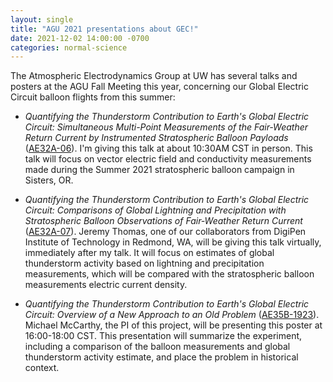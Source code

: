 ```yaml
---
layout: single
title: "AGU 2021 presentations about GEC!"
date: 2021-12-02 14:00:00 -0700
categories: normal-science
---
```


The Atmospheric Electrodynamics Group at UW has several talks and posters at the AGU Fall Meeting this year, concerning our Global Electric Circuit balloon flights from this summer:

* <i>Quantifying the Thunderstorm Contribution to Earth's Global Electric Circuit: Simultaneous Multi-Point Measurements of the Fair-Weather Return Current by Instrumented Stratospheric Balloon Payloads</i> ([AE32A-06](https://agu.confex.com/agu/fm21/meetingapp.cgi/Paper/808699)).  I'm giving this talk at about 10:30AM CST in person.  This talk will focus on vector electric field and conductivity measurements made during the Summer 2021 stratospheric balloon campaign in Sisters, OR.

* <i>Quantifying the Thunderstorm Contribution to Earth's Global Electric Circuit: Comparisons of Global Lightning and Precipitation with Stratospheric Balloon Observations of Fair-Weather Return Current</i> ([AE32A-07](https://agu.confex.com/agu/fm21/meetingapp.cgi/Paper/913314)).  Jeremy Thomas, one of our collaborators from DigiPen Institute of Technology in Redmond, WA, will be giving this talk virtually, immediately after my talk.  It will focus on estimates of global thunderstorm activity based on lightning and precipitation measurements, which will be compared with the stratospheric balloon measurements electric current density.

* <i>Quantifying the Thunderstorm Contribution to Earth's Global Electric Circuit: Overview of a New Approach to an Old Problem</i> ([AE35B-1923](https://agu.confex.com/agu/fm21/meetingapp.cgi/Paper/910522)).  Michael McCarthy, the PI of this project, will be presenting this poster at 16:00-18:00 CST.  This presentation will summarize the experiment, including a comparison of the balloon measurements and global thunderstorm activity estimate, and place the problem in historical context.

